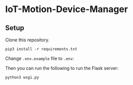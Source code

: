 # IoT-Motion-Device-Manager

## Setup

Clone this repository.


```
pip3 install -r requirements.txt
```

Change `.env.example` file to `.env`:


Then you can run the following to run the Flask server:

```
python3 wsgi.py
```
